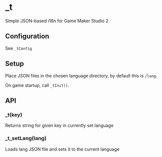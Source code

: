 # _t
Simple JSON-based i18n for Game Maker Studio 2

## Configuration
See `_tConfig`

## Setup
Place JSON files in the chosen language directory, by default this is `/lang`.

On game startup, call `_tInit()`.

## API

### _t(key)
Returns string for given key in currently set language

### _t_setLang(lang)
Loads lang JSON file and sets it to the current language
